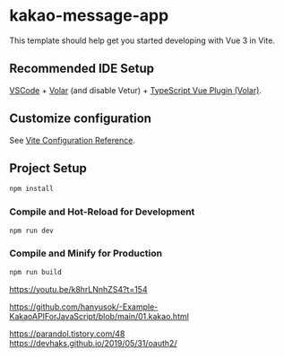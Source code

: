 # kakao-message-app

This template should help get you started developing with Vue 3 in Vite.

## Recommended IDE Setup

[VSCode](https://code.visualstudio.com/) + [Volar](https://marketplace.visualstudio.com/items?itemName=Vue.volar) (and disable Vetur) + [TypeScript Vue Plugin (Volar)](https://marketplace.visualstudio.com/items?itemName=Vue.vscode-typescript-vue-plugin).

## Customize configuration

See [Vite Configuration Reference](https://vitejs.dev/config/).

## Project Setup

```sh
npm install
```

### Compile and Hot-Reload for Development

```sh
npm run dev
```

### Compile and Minify for Production

```sh
npm run build
```

https://youtu.be/k8hrLNnhZS4?t=154

https://github.com/hanyusok/-Example-KakaoAPIForJavaScript/blob/main/01.kakao.html

https://parandol.tistory.com/48
https://devhaks.github.io/2019/05/31/oauth2/
